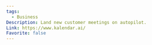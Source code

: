 ```yaml
---
tags:
  - Business
Description: Land new customer meetings on autopilot.
Link: https://www.kalendar.ai/
Favorite: false
---
```

